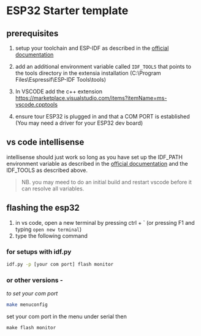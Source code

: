 # ESP32 Starter template

## prerequisites

1. setup your toolchain and ESP-IDF as described in the [official documentation](https://docs.espressif.com/projects/esp-idf/en/latest/get-started/#step-1-set-up-the-toolchain)

2. add an additional environment variable called `IDF_TOOLS` that points to the tools directory in the extensia  installation (C:\Program Files\Espressif\ESP-IDF Tools\tools)

3. In VSCODE add the c++ extension 
https://marketplace.visualstudio.com/items?itemName=ms-vscode.cpptools
 
4. ensure tour ESP32 is plugged in and that a COM PORT is established (You may need a driver for your ESP32 dev board)

## vs code intellisense

intellisense should just work so long as you have set up the IDF_PATH environment variable as described in the [official documentation](https://docs.espressif.com/projects/esp-idf/en/latest/get-started/#step-1-set-up-the-toolchain) and the IDF_TOOLS as described above.

>NB. you may meed to do an initial build and restart vscode before it can resolve all variables.

## flashing the esp32

1. in vs code, open a new terminal by pressing ctrl + \` (or pressing F1 and typing `open new terminal`)
2. type the following command

### for setups with idf.py

```bash
idf.py -p [your com port] flash monitor
```

### or other versions -
*to set your com port*
```bash
make menuconfig 
```
set your com port in the menu under serial
then
```
make flash monitor
```

